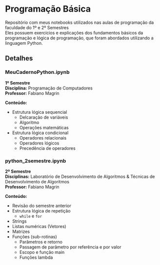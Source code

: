 # Programação Básica
Repositório com meus notebooks utilizados nas aulas de programação da faculdade do 1º e 2º Semestres <br>
Eles possuem exercícios e explicações dos fundamentos básicos da programação e lógica de programação, que foram abordados utilizando a linguagem Python.

## Detalhes

### MeuCadernoPython.ipynb
**1º Semestre** <br>
**Disciplina:** Programação de Computadores <br>
**Professor:** Fabiano Magrin <br>

**Conteúdo:**
- Estrutura lógica sequencial
  - Delcaração de variáveis
  - Algoritmo
  - Operações matemáticas
- Estrutura lógica condicional
  - Operadores relacionais
  - Operadores lógicos
  - Precedência de operadores

### python_2semestre.ipynb
**2º Semestre** <br>
**Disciplinas:** Laboratório de Desenvolvimento de Algoritmos & Técnicas de Desenvolvimento de Algoritmos <br>
**Professor:** Fabiano Magrin <br>

**Conteúdo:**
- Revisão do semestre anterior
- Estrutura lógica de repetição
  - `while` e `for`
- Strings
- Listas numéricas (Vetores)
- Matrizes
- Funções (sub-rotinas)
  - Parâmetros e retorno
  - Passagem de parâmetro por referência e por valor
  - Escopo e função main
  - Funções lambda
  
